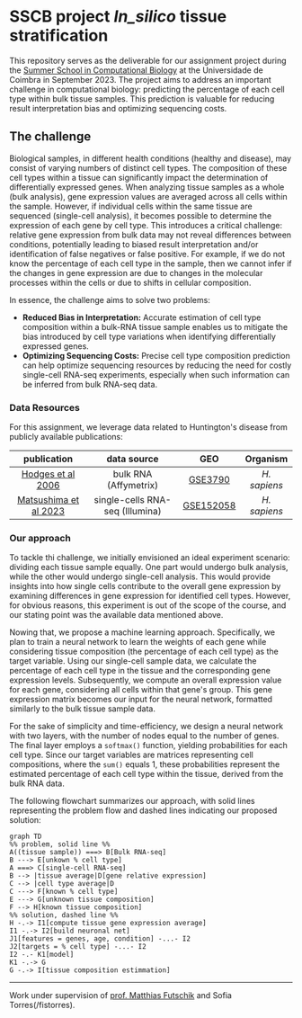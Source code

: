 # SSCB project _In_silico_ tissue stratification

This repository serves as the deliverable for our assignment project during the [Summer School in Computational Biology](https://www.uc.pt/en/events/computationalbiology/) at the Universidade de Coimbra in September 2023. The project aims to address an important challenge in computational biology: predicting the percentage of each cell type within bulk tissue samples. This prediction is valuable for reducing result interpretation bias and optimizing sequencing costs.

## The challenge 

Biological samples, in different health conditions (healthy and disease), may consist of varying numbers of distinct cell types. The composition of these cell types within a tissue can significantly impact the determination of differentially expressed genes. When analyzing tissue samples as a whole (bulk analysis), gene expression values are averaged across all cells within the sample. However, if individual cells within the same tissue are sequenced (single-cell analysis), it becomes possible to determine the expression of each gene by cell type. This introduces a critical challenge: relative gene expression from bulk data may not reveal differences between conditions, potentially leading to biased result interpretation and/or identification of false negatives or false positive. For example, if we do not know the percentage of each cell type in the sample, then we cannot infer if the changes in gene expression are due to changes in the molecular processes within the cells or due to shifts in cellular composition.

In essence, the challenge aims to solve two problems:
- **Reduced Bias in Interpretation:** Accurate estimation of cell type composition within a bulk-RNA tissue sample enables us to mitigate the bias introduced by cell type variations when identifying differentially expressed genes.
- **Optimizing Sequencing Costs:** Precise cell type composition prediction can help optimize sequencing resources by reducing the need for costly single-cell RNA-seq experiments, especially when such information can be inferred from bulk RNA-seq data.

### Data Resources

For this assignment, we leverage data related to Huntington's disease from publicly available publications:

|publication | data source | GEO | Organism
|:-:|:-: |:-:|:-:|
|[Hodges et al 2006]([link](https://pubmed.ncbi.nlm.nih.gov/16467349/)) |bulk RNA (Affymetrix)  |[GSE3790](https://www.ncbi.nlm.nih.gov/geo/query/acc.cgi?acc=GSE3790) | *H. sapiens*|
|[Matsushima et al 2023]([link](https://pubmed.ncbi.nlm.nih.gov/36650127/)) |single-cells RNA-seq (Illumina) | [GSE152058](https://www.ncbi.nlm.nih.gov/geo/query/acc.cgi?acc=GSE152058) |*H. sapiens*

### Our approach

To tackle thi challenge, we initially envisioned an ideal experiment scenario: dividing each tissue sample equally. One part would undergo bulk analysis, while the other would undergo single-cell analysis. This would provide insights into how single cells contribute to the overall gene expression by examining differences in gene expression for identified cell types. However, for obvious reasons, this experiment is out of the scope of the course, and our stating point was the available data mentioned above.

Nowing that, we propose a machine learning approach. Specifically, we plan to train a neural network to learn the weights of each gene while considering tissue composition (the percentage of each cell type) as the target variable. Using our single-cell sample data, we calculate the percentage of each cell type in the tissue and the corresponding gene expression levels. Subsequently, we compute an overall expression value for each gene, considering all cells within that gene's group. This gene expression matrix becomes our input for the neural network, formatted similarly to the bulk tissue sample data.

For the sake of simplicity and time-efficiency, we design a neural network with two layers, with the number of nodes equal to the number of genes. The final layer employs a `softmax()` function, yielding probabilities for each cell type. Since our target variables are matrices representing cell compositions, where the `sum()` equals 1, these probabilities represent the estimated percentage of each cell type within the tissue, derived from the bulk RNA data.

The following flowchart summarizes our approach, with solid lines representing the problem flow and dashed lines indicating our proposed solution:

```mermaid
graph TD
%% problem, solid line %%
A((tissue sample)) ===> B[Bulk RNA-seq] 
B ---> E[unkown % cell type]
A ===> C[single-cell RNA-seq]
B --> |tissue average|D[gene relative expression]
C --> |cell type average|D
C ---> F[known % cell type]
E ---> G[unknown tissue composition]
F --> H[known tissue composition]
%% solution, dashed line %%
H -.-> I1[compute tissue gene expression average]
I1 -.-> I2[build neuronal net]
J1[features = genes, age, condition] -...- I2
J2[targets = % cell type] -...- I2
I2 -.- K1[model]
K1 -.-> G
G -.-> I[tissue composition estimmation]
```

------

Work under supervision of [prof. Matthias Futschik](https://github.com/MatthiasFutschik) and Sofia Torres(/fistorres).
